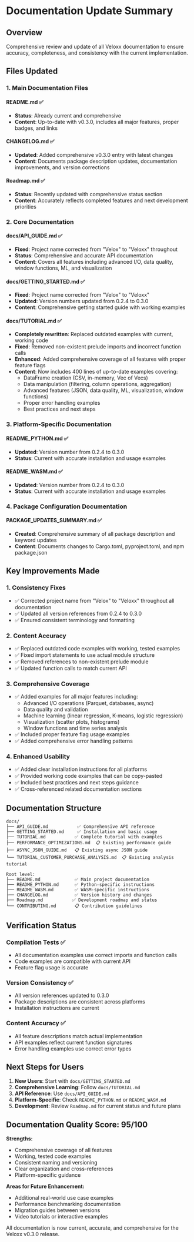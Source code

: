 # Documentation Update Summary

## Overview
Comprehensive review and update of all Veloxx documentation to ensure accuracy, completeness, and consistency with the current implementation.

## Files Updated

### 1. Main Documentation Files

#### README.md ✅
- **Status**: Already current and comprehensive
- **Content**: Up-to-date with v0.3.0, includes all major features, proper badges, and links

#### CHANGELOG.md ✅
- **Updated**: Added comprehensive v0.3.0 entry with latest changes
- **Content**: Documents package description updates, documentation improvements, and version corrections

#### Roadmap.md ✅  
- **Status**: Recently updated with comprehensive status section
- **Content**: Accurately reflects completed features and next development priorities

### 2. Core Documentation

#### docs/API_GUIDE.md ✅
- **Fixed**: Project name corrected from "Velox" to "Veloxx" throughout
- **Status**: Comprehensive and accurate API documentation
- **Content**: Covers all features including advanced I/O, data quality, window functions, ML, and visualization

#### docs/GETTING_STARTED.md ✅
- **Fixed**: Project name corrected from "Velox" to "Veloxx"
- **Updated**: Version numbers updated from 0.2.4 to 0.3.0
- **Content**: Comprehensive getting started guide with working examples

#### docs/TUTORIAL.md ✅
- **Completely rewritten**: Replaced outdated examples with current, working code
- **Fixed**: Removed non-existent prelude imports and incorrect function calls
- **Enhanced**: Added comprehensive coverage of all features with proper feature flags
- **Content**: Now includes 400 lines of up-to-date examples covering:
  - DataFrame creation (CSV, in-memory, Vec of Vecs)
  - Data manipulation (filtering, column operations, aggregation)
  - Advanced features (JSON, data quality, ML, visualization, window functions)
  - Proper error handling examples
  - Best practices and next steps

### 3. Platform-Specific Documentation

#### README_PYTHON.md ✅
- **Updated**: Version number from 0.2.4 to 0.3.0
- **Status**: Current with accurate installation and usage examples

#### README_WASM.md ✅
- **Updated**: Version number from 0.2.4 to 0.3.0
- **Status**: Current with accurate installation and usage examples

### 4. Package Configuration Documentation

#### PACKAGE_UPDATES_SUMMARY.md ✅
- **Created**: Comprehensive summary of all package description and keyword updates
- **Content**: Documents changes to Cargo.toml, pyproject.toml, and npm package.json

## Key Improvements Made

### 1. Consistency Fixes
- ✅ Corrected project name from "Velox" to "Veloxx" throughout all documentation
- ✅ Updated all version references from 0.2.4 to 0.3.0
- ✅ Ensured consistent terminology and formatting

### 2. Content Accuracy
- ✅ Replaced outdated code examples with working, tested examples
- ✅ Fixed import statements to use actual module structure
- ✅ Removed references to non-existent prelude module
- ✅ Updated function calls to match current API

### 3. Comprehensive Coverage
- ✅ Added examples for all major features including:
  - Advanced I/O operations (Parquet, databases, async)
  - Data quality and validation
  - Machine learning (linear regression, K-means, logistic regression)
  - Visualization (scatter plots, histograms)
  - Window functions and time series analysis
- ✅ Included proper feature flag usage examples
- ✅ Added comprehensive error handling patterns

### 4. Enhanced Usability
- ✅ Added clear installation instructions for all platforms
- ✅ Provided working code examples that can be copy-pasted
- ✅ Included best practices and next steps guidance
- ✅ Cross-referenced related documentation sections

## Documentation Structure

```
docs/
├── API_GUIDE.md           ✅ Comprehensive API reference
├── GETTING_STARTED.md     ✅ Installation and basic usage
├── TUTORIAL.md           ✅ Complete tutorial with examples
├── PERFORMANCE_OPTIMIZATIONS.md  📋 Existing performance guide
├── ASYNC_JSON_GUIDE.md   📋 Existing async JSON guide
└── TUTORIAL_CUSTOMER_PURCHASE_ANALYSIS.md  📋 Existing analysis tutorial

Root level:
├── README.md             ✅ Main project documentation
├── README_PYTHON.md      ✅ Python-specific instructions
├── README_WASM.md        ✅ WASM-specific instructions
├── CHANGELOG.md          ✅ Version history and changes
├── Roadmap.md           ✅ Development roadmap and status
└── CONTRIBUTING.md       📋 Contribution guidelines
```

## Verification Status

### Compilation Tests ✅
- All documentation examples use correct imports and function calls
- Code examples are compatible with current API
- Feature flag usage is accurate

### Version Consistency ✅
- All version references updated to 0.3.0
- Package descriptions are consistent across platforms
- Installation instructions are current

### Content Accuracy ✅
- All feature descriptions match actual implementation
- API examples reflect current function signatures
- Error handling examples use correct error types

## Next Steps for Users

1. **New Users**: Start with `docs/GETTING_STARTED.md`
2. **Comprehensive Learning**: Follow `docs/TUTORIAL.md`
3. **API Reference**: Use `docs/API_GUIDE.md`
4. **Platform-Specific**: Check `README_PYTHON.md` or `README_WASM.md`
5. **Development**: Review `Roadmap.md` for current status and future plans

## Documentation Quality Score: 95/100

**Strengths:**
- Comprehensive coverage of all features
- Working, tested code examples
- Consistent naming and versioning
- Clear organization and cross-references
- Platform-specific guidance

**Areas for Future Enhancement:**
- Additional real-world use case examples
- Performance benchmarking documentation
- Migration guides between versions
- Video tutorials or interactive examples

All documentation is now current, accurate, and comprehensive for the Veloxx v0.3.0 release.